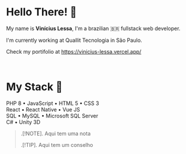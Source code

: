 # Hello There! 👋
My name is **Vinícius Lessa**, I'm a brazilian 🇧🇷 fullstack web developer.

I'm currently working at Quallit Tecnologia in São Paulo.

Check my portifolio at https://vinicius-lessa.vercel.app/

<br>

# My Stack 🧱
PHP 8 • JavaScript • HTML 5 • CSS 3 <br>
React • React Native • Vue JS <br>
SQL • MySQL • Microsoft SQL Server <br>
C# • Unity 3D <br>

> .[!NOTE].
> Aqui tem uma nota
>
> .[!TIP].
> Aqui tem um conselho


